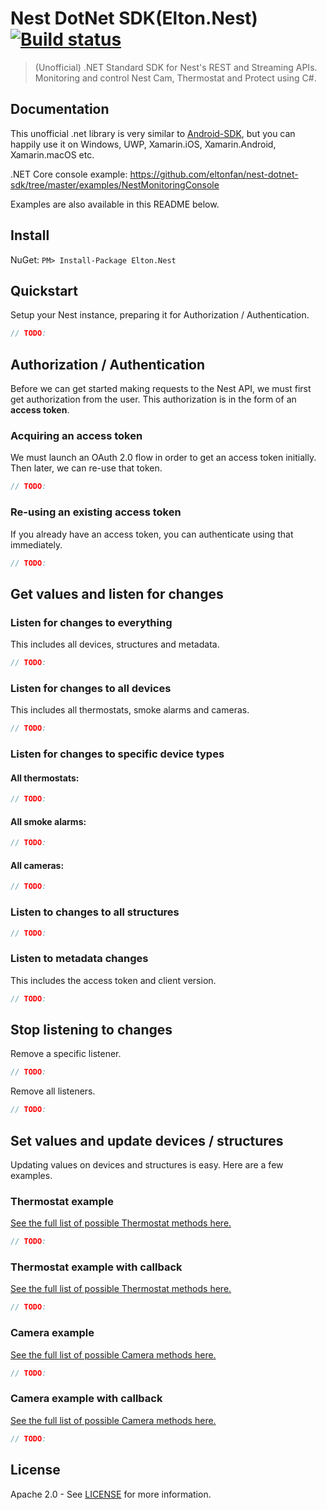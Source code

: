 # Nest DotNet SDK(Elton.Nest) [![Build status](https://ci.appveyor.com/api/projects/status/nhhvlxjf504ft5be?svg=true)](https://ci.appveyor.com/project/eltonfan/nest-dotnet-sdk)

> (Unofficial) .NET Standard SDK for Nest's REST and Streaming APIs. Monitoring and control Nest Cam, Thermostat and Protect using C#.

## Documentation

This unofficial .net library is very similar to [Android-SDK](https://github.com/nestlabs/android-sdk), but you can happily use it on Windows, UWP, Xamarin.iOS, Xamarin.Android, Xamarin.macOS etc.

.NET Core console example: https://github.com/eltonfan/nest-dotnet-sdk/tree/master/examples/NestMonitoringConsole

Examples are also available in this README below.

## Install

NuGet: `PM> Install-Package Elton.Nest` 

## Quickstart

Setup your Nest instance, preparing it for Authorization / Authentication.

```csharp
// TODO:
```

## Authorization / Authentication

Before we can get started making requests to the Nest API, we must first get authorization from the
user. This authorization is in the form of an **access token**.

### Acquiring an access token

We must launch an OAuth 2.0 flow in order to get an access token initially. Then later, we can
re-use that token.

```csharp
// TODO:
```

### Re-using an existing access token

If you already have an access token, you can authenticate using that immediately.

```csharp
// TODO:
```

## Get values and listen for changes

### Listen for changes to everything

This includes all devices, structures and metadata.

```csharp
// TODO:
```

### Listen for changes to all devices

This includes all thermostats, smoke alarms and cameras.

```csharp
// TODO:
```

### Listen for changes to specific device types

#### All thermostats:

```csharp
// TODO:
```

#### All smoke alarms:

```csharp
// TODO:
```

#### All cameras:

```csharp
// TODO:
```

### Listen to changes to all structures

```csharp
// TODO:
```

### Listen to metadata changes

This includes the access token and client version.

```csharp
// TODO:
```

## Stop listening to changes

Remove a specific listener.

```csharp
// TODO:
```

Remove all listeners.

```csharp
// TODO:
```

## Set values and update devices / structures

Updating values on devices and structures is easy. Here are a few examples.

### Thermostat example

[See the full list of possible Thermostat methods here.](https://nestlabs.github.io/android-sdk/index.html?com/nestlabs/sdk/ThermostatSetter.html)

```csharp
// TODO:
```

### Thermostat example with callback

[See the full list of possible Thermostat methods here.](https://nestlabs.github.io/android-sdk/index.html?com/nestlabs/sdk/ThermostatSetter.html)

```csharp
// TODO:
```

### Camera example

[See the full list of possible Camera methods here.](https://nestlabs.github.io/android-sdk/index.html?com/nestlabs/sdk/CameraSetter.html)

```csharp
// TODO:
```

### Camera example with callback

[See the full list of possible Camera methods here.](https://nestlabs.github.io/android-sdk/index.html?com/nestlabs/sdk/CameraSetter.html)

```csharp
// TODO:
```

## License

Apache 2.0 - See [LICENSE](LICENSE) for more information.